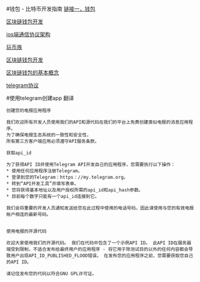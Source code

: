 #钱包 - 比特币开发指南
[链接一，钱包](https://www.jianshu.com/p/54bb604891c4)

[区块链钱包开发](https://medium.com/@robinwan/%E5%8C%BA%E5%9D%97%E9%93%BE%E9%92%B1%E5%8C%85%E5%BC%80%E5%8F%91-b3ad79bb1c85)

[ios端通信协议架构](http://blog.makeex.com/archives/page/2/)

[玩币族](http://www.wanbizu.com/p/8530.html)

[区块链钱包开发](https://medium.com/@robinwan/%E5%8C%BA%E5%9D%97%E9%93%BE%E9%92%B1%E5%8C%85%E5%BC%80%E5%8F%91-b3ad79bb1c85)

[区块链钱包的基本概念](现在是不是每种虚拟货币都有各自的钱包，有没有通用的钱包，放在平台安全吗？)

[telegram协议](https://core.telegram.org/mtproto)

#使用telegram创建app 翻译

```
创建您的电报应用程序

我们欢迎所有开发人员使用我们的API和源代码在我们的平台上免费创建类似电报的消息应用程序。
为了确保电报生态系统的一致性和安全性，
所有第三方客户端应用必须遵守API服务条款。

获取api_id

为了获得API ID并使用Telegram API开发自己的应用程序，您需要执行以下操作：
* 使用任何应用程序注册Telegram。
* 登录到您的Telegram：https：//my.telegram.org。
* 转到“API开发工具”并填写表单。
* 您将获得基本地址以及用户授权所需的api_id和api_hash参数。
* 目前每个数字只能有一个api_id连接到它。

我们会将重要的开发人员通知发送给您在此过程中使用的电话号码，因此请使用与您的有效电报帐户相连的最新号码。


使用电报的开源代码

欢迎大家使用我们的开源代码。 我们在代码中包含了一个示例API ID。 此API ID在服务器端受到限制，不适合发布给最终用户的应用程序 - 将它用于除测试目的以外的任何内容都会导致用户出现API_ID_PUBLISHED_FLOOD错误。 在发布您的应用程序之前，您需要获取您自己的API ID。

请记住发布您的代码以符合GNU GPL许可证。


```